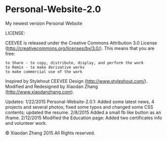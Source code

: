 Personal-Website-2.0
====================

My newest version Personal Website

LICENSE:

CEEVEE is released under the Creative Commons Attribution 3.0 License
(http://creativecommons.org/licenses/by/3.0/).
This means that you are free:

    to Share - to copy, distribute, display, and perform the work
    to Remix - to make derivative works
    to make commercial use of the work

Inspired by Stylehout CEEVEE Design (http://www.styleshout.com/).
Modified and Redesigned by Xiaodan Zhang (http://www.xiaodanzhang.com).

Updates:
1/22/2015 Personal-Website-2.0.1: Added some latest news, 4 projects and several photos; fixed some typos and changed some CSS contents; updated the resume.
2/8/2015  Added a small fb like button as an iframe.
2/12/2015 Modified the Education page: Added two certificates info and volunteer work.

© Xiaodan Zhang 2015 All Rights reserved.

